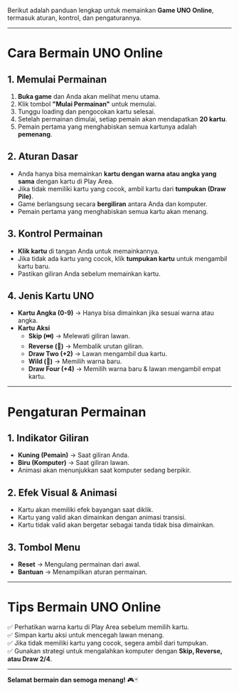 Berikut adalah panduan lengkap untuk memainkan **Game UNO Online**, termasuk aturan, kontrol, dan pengaturannya.  

---

# **Cara Bermain UNO Online**  

## **1. Memulai Permainan**  
1. **Buka game** dan Anda akan melihat menu utama.  
2. Klik tombol **"Mulai Permainan"** untuk memulai.  
3. Tunggu loading dan pengocokan kartu selesai.  
4. Setelah permainan dimulai, setiap pemain akan mendapatkan **20 kartu**.  
5. Pemain pertama yang menghabiskan semua kartunya adalah **pemenang**.  

## **2. Aturan Dasar**  
- Anda hanya bisa memainkan **kartu dengan warna atau angka yang sama** dengan kartu di Play Area.  
- Jika tidak memiliki kartu yang cocok, ambil kartu dari **tumpukan (Draw Pile)**.  
- Game berlangsung secara **bergiliran** antara Anda dan komputer.  
- Pemain pertama yang menghabiskan semua kartu akan menang.  

## **3. Kontrol Permainan**  
- **Klik kartu** di tangan Anda untuk memainkannya.  
- Jika tidak ada kartu yang cocok, klik **tumpukan kartu** untuk mengambil kartu baru.  
- Pastikan giliran Anda sebelum memainkan kartu.  

## **4. Jenis Kartu UNO**  
- **Kartu Angka (0-9)** → Hanya bisa dimainkan jika sesuai warna atau angka.  
- **Kartu Aksi**  
  - **Skip (⏭️)** → Melewati giliran lawan.  
  - **Reverse (🔄)** → Membalik urutan giliran.  
  - **Draw Two (+2)** → Lawan mengambil dua kartu.  
  - **Wild (🎨)** → Memilih warna baru.  
  - **Draw Four (+4)** → Memilih warna baru & lawan mengambil empat kartu.  

---

# **Pengaturan Permainan**  

## **1. Indikator Giliran**  
- **Kuning (Pemain)** → Saat giliran Anda.  
- **Biru (Komputer)** → Saat giliran lawan.  
- Animasi akan menunjukkan saat komputer sedang berpikir.  

## **2. Efek Visual & Animasi**  
- Kartu akan memiliki efek bayangan saat diklik.  
- Kartu yang valid akan dimainkan dengan animasi transisi.  
- Kartu tidak valid akan bergetar sebagai tanda tidak bisa dimainkan.  

## **3. Tombol Menu**  
- **Reset** → Mengulang permainan dari awal.  
- **Bantuan** → Menampilkan aturan permainan.  

---

# **Tips Bermain UNO Online**  
✅ Perhatikan warna kartu di Play Area sebelum memilih kartu.  
✅ Simpan kartu aksi untuk mencegah lawan menang.  
✅ Jika tidak memiliki kartu yang cocok, segera ambil dari tumpukan.  
✅ Gunakan strategi untuk mengalahkan komputer dengan **Skip, Reverse, atau Draw 2/4**.  

---

**Selamat bermain dan semoga menang!** 🎮🃏
